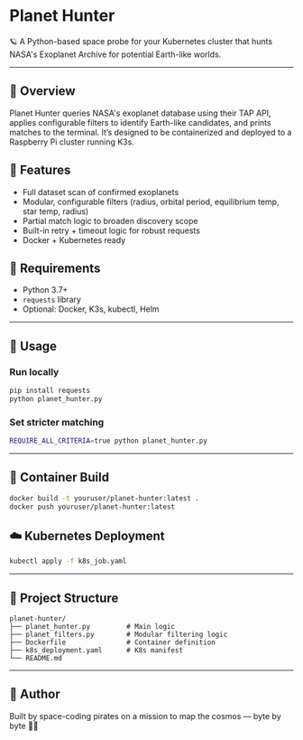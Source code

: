 # Planet Hunter

🪐 A Python-based space probe for your Kubernetes cluster that hunts NASA's Exoplanet Archive for potential Earth-like worlds.

---

## 🚀 Overview
Planet Hunter queries NASA's exoplanet database using their TAP API, applies configurable filters to identify Earth-like candidates, and prints matches to the terminal. It’s designed to be containerized and deployed to a Raspberry Pi cluster running K3s.

## 🧪 Features
- Full dataset scan of confirmed exoplanets
- Modular, configurable filters (radius, orbital period, equilibrium temp, star temp, radius)
- Partial match logic to broaden discovery scope
- Built-in retry + timeout logic for robust requests
- Docker + Kubernetes ready

## 🧰 Requirements
- Python 3.7+
- `requests` library
- Optional: Docker, K3s, kubectl, Helm

---

## 🔧 Usage
### Run locally
```bash
pip install requests
python planet_hunter.py
```

### Set stricter matching
```bash
REQUIRE_ALL_CRITERIA=true python planet_hunter.py
```

---

## 🐳 Container Build
```bash
docker build -t youruser/planet-hunter:latest .
docker push youruser/planet-hunter:latest
```

## ☁️ Kubernetes Deployment
```bash
kubectl apply -f k8s_job.yaml
```

---

## 📂 Project Structure
```
planet-hunter/
├── planet_hunter.py         # Main logic
├── planet_filters.py        # Modular filtering logic
├── Dockerfile               # Container definition
├── k8s_deployment.yaml      # K8s manifest
└── README.md
```

---

## 🧙 Author
Built by space-coding pirates on a mission to map the cosmos — byte by byte 🌌💾
